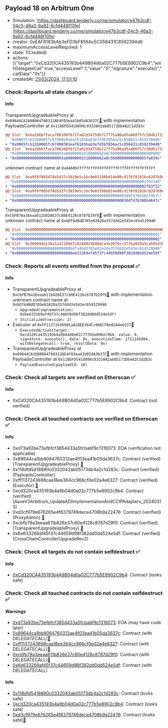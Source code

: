 ## Payload 18 on Arbitrum One

- Simulation: [https://dashboard.tenderly.co/me/simulator/e47b3cdf-04c5-46a3-9a92-6cfd448f10fe](https://dashboard.tenderly.co/me/simulator/e47b3cdf-04c5-46a3-9a92-6cfd448f10fe)
- creator: 0xEAF6183bAb3eFD3bF856Ac5C058431C8592394d6
- maximumAccessLevelRequired: 1
- state: 1(Created)
- actions: [{"target":"0xCd320CA435193b4A9B04d0a02C777b5E8902C9b4","withDelegateCall":true,"accessLevel":1,"value":"0","signature":"execute()","callData":"0x"}]
- createdAt: [21/03/2024, 17:01:10](https://arbiscan.io/tx/0x0c32f747fbfc87d7363af40ffba1d76cf745e0762003e183d6d6c9a49d887b75)

### Check: Reports all state changes :white_check_mark:

#### Info


TransparentUpgradeableProxy at `0x89644CA1bB8064760312AE4F03ea41b05dA3637C`[:ghost:](https://github.com/bgd-labs/aave-address-book "GovernanceV3Arbitrum.PAYLOADS_CONTROLLER") with implementation PayloadsController at `0x118DFD5418890c0332042ab05173Db4A2C1d283c`
```diff
@@ Slot `0x6a2b6bffaca788160f671fa62d34758b717f75a90ad5a468757c50d61f33c443` @@
- "0x0065fcb12b0065fc67d60201eaf6183bab3efd3bf856ac5c058431c8592394d6"
+ "0x0065fcb12b0065fc67d60301eaf6183bab3efd3bf856ac5c058431c8592394d6"
@@ Slot `0x6a2b6bffaca788160f671fa62d34758b717f75a90ad5a468757c50d61f33c444` @@
- "0x000000000000000000093a80000001518000662a8c5600000000000000000000"
+ "0x000000000000000000093a80000001518000662a8c5600000000000065fe039c"
```

unknown contract name at `0xA4b05FffffFffFFFFfFFfffFfffFFfffFfFfFFFf`
```diff
@@ Slot `0xa9f6f085d78d1d37c5819e5c16c9e03198bd14e08cd1f6f8191bc6207b9e9706` @@
- "0x0000000000000000000000000000000000000000000000000000000002f033e6"
+ "0x0000000000000000000000000000000000000000000000000000000002f03f22"
@@ Slot `0xa9f6f085d78d1d37c5819e5c16c9e03198bd14e08cd1f6f8191bc6207b9e970b` @@
- "0x00000000000000000000000000000000000000000000000030df470d302f9b7c"
+ "0x00000000000000000000000000000000000000000000000030df47b38bb4647c"
```

TransparentUpgradeableProxy at `0xCbFB78a3Eeaa611b826E37c80E4126c8787D29f0`[:ghost:](https://github.com/bgd-labs/aave-address-book "GovernanceV3Arbitrum.CROSS_CHAIN_CONTROLLER") with implementation unknown contract name at `0xbDfA4BdD705e02A2Da357ddd2e543ec654529940`
```diff
@@ Slot `0x0000000000000000000000000000000000000000000000000000000000000071` @@
- "0x0000000000000000000000000000000000000000000000000000000000000001"
+ "0x0000000000000000000000000000000000000000000000000000000000000002"
@@ Slot `0x360894a13ba1a3210667c828492db98dca3e2076cc3735a920a3ca505d382bbc` @@
- "0x000000000000000000000000bdfa4bdd705e02a2da357ddd2e543ec654529940"
+ "0x0000000000000000000000006e633269af45f37c44659d98f382dd0dd524e5df"
```


### Check: Reports all events emitted from the proposal :white_check_mark:

#### Info

- TransparentUpgradeableProxy at `0xCbFB78a3Eeaa611b826E37c80E4126c8787D29f0`[:ghost:](https://github.com/bgd-labs/aave-address-book "GovernanceV3Arbitrum.CROSS_CHAIN_CONTROLLER") with implementation unknown contract name at `0xbDfA4BdD705e02A2Da357ddd2e543ec654529940`
  - `Upgraded(implementation: 0x6e633269af45f37c44659d98f382dd0dd524e5df)`
  - `Initialized(version: 2)`
- Executor at `0xFF1137243698CaA18EE364Cc966CF0e02A4e6327`[:ghost:](https://github.com/bgd-labs/aave-address-book "AaveV3Arbitrum.ACL_ADMIN, GovernanceV3Arbitrum.EXECUTOR_LVL_1")
  - `ExecutedAction(target: 0xcd320ca435193b4a9b04d0a02c777b5e8902c9b4, value: 0, signature: execute(), data: 0x, executionTime: 1711145884, withDelegatecall: true, resultData: 0x)`
- TransparentUpgradeableProxy at `0x89644CA1bB8064760312AE4F03ea41b05dA3637C`[:ghost:](https://github.com/bgd-labs/aave-address-book "GovernanceV3Arbitrum.PAYLOADS_CONTROLLER") with implementation PayloadsController at `0x118DFD5418890c0332042ab05173Db4A2C1d283c`
  - `PayloadExecuted(payloadId: 18)`

### Check: Check all targets are verified on Etherscan :white_check_mark:

#### Info

- 0xCd320CA435193b4A9B04d0a02C777b5E8902C9b4: Contract (not verified) 

### Check: Check all touched contracts are verified on Etherscan :white_check_mark:

#### Info

- 0xd73a92be73efbfcf3854433a5fcbabf9c1316073: EOA (verification not applicable)
- 0x89644ca1bb8064760312ae4f03ea41b05da3637c: Contract (verified) (TransparentUpgradeableProxy) [:ghost:](https://github.com/bgd-labs/aave-address-book "GovernanceV3Arbitrum.PAYLOADS_CONTROLLER")
- 0x118dfd5418890c0332042ab05173db4a2c1d283c: Contract (verified) (PayloadsController) 
- 0xff1137243698caa18ee364cc966cf0e02a4e6327: Contract (verified) (Executor) [:ghost:](https://github.com/bgd-labs/aave-address-book "AaveV3Arbitrum.ACL_ADMIN, GovernanceV3Arbitrum.EXECUTOR_LVL_1")
- 0xcd320ca435193b4a9b04d0a02c777b5e8902c9b4: Contract (verified) (AaveV3Arbitrum_UpdateADIImplementationAndCCIPAdapters_20240313) 
- 0xd3cf979e676265e4f6379749dece4708b9a22476: Contract (verified) (ProxyAdmin) [:ghost:](https://github.com/bgd-labs/aave-address-book "MiscArbitrum.PROXY_ADMIN")
- 0xcbfb78a3eeaa611b826e37c80e4126c8787d29f0: Contract (verified) (TransparentUpgradeableProxy) [:ghost:](https://github.com/bgd-labs/aave-address-book "GovernanceV3Arbitrum.CROSS_CHAIN_CONTROLLER")
- 0x6e633269af45f37c44659d98f382dd0dd524e5df: Contract (verified) (CrossChainControllerUpgradeRev2) 

### Check: Check all targets do not contain selfdestruct :white_check_mark:

#### Info

- [0xCd320CA435193b4A9B04d0a02C777b5E8902C9b4](https://arbiscan.io/address/0xCd320CA435193b4A9B04d0a02C777b5E8902C9b4): Contract (looks safe)

### Check: Check all touched contracts do not contain selfdestruct :white_check_mark:

#### Warnings

- [0xd73a92be73efbfcf3854433a5fcbabf9c1316073](https://arbiscan.io/address/0xd73a92be73efbfcf3854433a5fcbabf9c1316073): EOA (may have code later)
- [0x89644ca1bb8064760312ae4f03ea41b05da3637c](https://arbiscan.io/address/0x89644ca1bb8064760312ae4f03ea41b05da3637c): Contract (with DELEGATECALL)[:ghost:](https://github.com/bgd-labs/aave-address-book "GovernanceV3Arbitrum.PAYLOADS_CONTROLLER")
- [0xff1137243698caa18ee364cc966cf0e02a4e6327](https://arbiscan.io/address/0xff1137243698caa18ee364cc966cf0e02a4e6327): Contract (with DELEGATECALL)[:ghost:](https://github.com/bgd-labs/aave-address-book "AaveV3Arbitrum.ACL_ADMIN, GovernanceV3Arbitrum.EXECUTOR_LVL_1")
- [0xcbfb78a3eeaa611b826e37c80e4126c8787d29f0](https://arbiscan.io/address/0xcbfb78a3eeaa611b826e37c80e4126c8787d29f0): Contract (with DELEGATECALL)[:ghost:](https://github.com/bgd-labs/aave-address-book "GovernanceV3Arbitrum.CROSS_CHAIN_CONTROLLER")
- [0x6e633269af45f37c44659d98f382dd0dd524e5df](https://arbiscan.io/address/0x6e633269af45f37c44659d98f382dd0dd524e5df): Contract (with DELEGATECALL)

#### Info

- [0x118dfd5418890c0332042ab05173db4a2c1d283c](https://arbiscan.io/address/0x118dfd5418890c0332042ab05173db4a2c1d283c): Contract (looks safe)
- [0xcd320ca435193b4a9b04d0a02c777b5e8902c9b4](https://arbiscan.io/address/0xcd320ca435193b4a9b04d0a02c777b5e8902c9b4): Contract (looks safe)
- [0xd3cf979e676265e4f6379749dece4708b9a22476](https://arbiscan.io/address/0xd3cf979e676265e4f6379749dece4708b9a22476): Contract (looks safe)[:ghost:](https://github.com/bgd-labs/aave-address-book "MiscArbitrum.PROXY_ADMIN")

